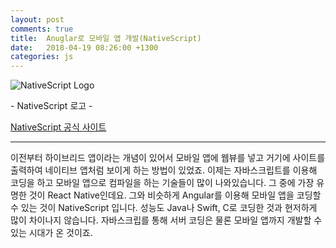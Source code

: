 ```yaml
---
layout: post
comments: true
title:  Anuglar로 모바일 앱 개발(NativeScript)
date:   2018-04-19 08:26:00 +1300
categories: js
---
```


<div class="post-head">
    <img src="{{ site.url }}/assets/images/Nativescript1.svg" alt="NativeScript Logo"/>
    <p class="image-description">- NativeScript 로고 -</p>
</div>

<a href="https://www.nativescript.org/get-the-nativescript-book">NativeScript 공식 사이트</a>

<hr>

이전부터 하이브리드 앱이라는 개념이 있어서 모바일 앱에 웹뷰를 넣고 거기에 사이트를 출력하여 네이티브 앱처럼 보이게 하는 방법이 있었죠. 이제는 자바스크립트를 이용해 코딩을 하고 모바일 앱으로 컴파일을 하는 기술들이 많이 나와있습니다. 그 중에 가장 유명한 것이 React Native인데요. 그와 비슷하게 Angular를 이용해 모바일 앱을 코딩할 수 있는 것이 NativeScript 입니다. 성능도 Java나 Swift, C로 코딩한 것과 현저하게 많이 차이나지 않습니다. 자바스크립를 통해 서버 코딩은 물론 모바일 앱까지 개발할 수 있는 시대가 온 것이죠.
